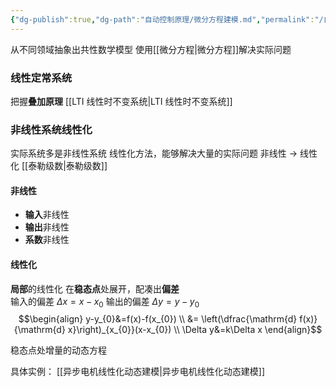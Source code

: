 ```yaml
---
{"dg-publish":true,"dg-path":"自动控制原理/微分方程建模.md","permalink":"/自动控制原理/微分方程建模/","dgPassFrontmatter":true,"noteIcon":"","created":"2024-06-22T12:55:55.819+08:00","updated":"2024-06-22T13:29:56.737+08:00"}
---
```



从不同领域抽象出共性数学模型
使用[[微分方程\|微分方程]]解决实际问题
### 线性定常系统
把握**叠加原理**
[[LTI 线性时不变系统\|LTI 线性时不变系统]]

### 非线性系统线性化
实际系统多是非线性系统 
线性化方法，能够解决大量的实际问题
非线性 $\to$ 线性化  [[泰勒级数\|泰勒级数]]

#### 非线性
- **输入**非线性
- **输出**非线性
- **系数**非线性

#### 线性化
**局部**的线性化
在**稳态点**处展开，配凑出**偏差**    
输入的偏差 $\Delta x=x-x_{0}$ 
输出的偏差 $\Delta y=y-y_{0}$
$$\begin{align}
y-y_{0}&=f(x)-f(x_{0}) \\
&= \left(\dfrac{\mathrm{d} f(x)}{\mathrm{d} x}\right)_{x_{0}}(x-x_{0})  \\
\Delta y&=k\Delta x
\end{align}$$

稳态点处增量的动态方程

具体实例：
[[异步电机线性化动态建模\|异步电机线性化动态建模]]

